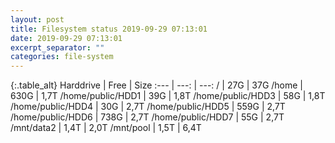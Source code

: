 ```yaml
---
layout: post
title: Filesystem status 2019-09-29 07:13:01
date: 2019-09-29 07:13:01
excerpt_separator: ""
categories: file-system
---
```

{:.table_alt}
Harddrive | Free | Size
:--- | ---: | ---:
/ | 27G | 37G
/home | 630G | 1,7T
/home/public/HDD1 | 39G | 1,8T
/home/public/HDD3 | 58G | 1,8T
/home/public/HDD4 | 30G | 2,7T
/home/public/HDD5 | 559G | 2,7T
/home/public/HDD6 | 738G | 2,7T
/home/public/HDD7 | 55G | 2,7T
/mnt/data2 | 1,4T | 2,0T
/mnt/pool | 1,5T | 6,4T
